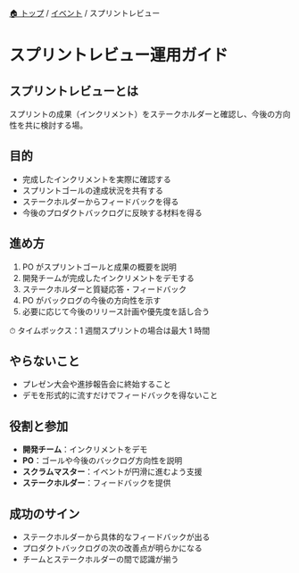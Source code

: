 [🏠 トップ](/README.md) / [イベント](/docs/events/README.md) / スプリントレビュー

# スプリントレビュー運用ガイド

## スプリントレビューとは

スプリントの成果（インクリメント）をステークホルダーと確認し、今後の方向性を共に検討する場。

## 目的

- 完成したインクリメントを実際に確認する
- スプリントゴールの達成状況を共有する
- ステークホルダーからフィードバックを得る
- 今後のプロダクトバックログに反映する材料を得る

## 進め方

1. PO がスプリントゴールと成果の概要を説明
2. 開発チームが完成したインクリメントをデモする
3. ステークホルダーと質疑応答・フィードバック
4. PO がバックログの今後の方向性を示す
5. 必要に応じて今後のリリース計画や優先度を話し合う

⏱ タイムボックス：1 週間スプリントの場合は最大 1 時間

## やらないこと

- プレゼン大会や進捗報告会に終始すること
- デモを形式的に流すだけでフィードバックを得ないこと

## 役割と参加

- **開発チーム**：インクリメントをデモ
- **PO**：ゴールや今後のバックログ方向性を説明
- **スクラムマスター**：イベントが円滑に進むよう支援
- **ステークホルダー**：フィードバックを提供

## 成功のサイン

- ステークホルダーから具体的なフィードバックが出る
- プロダクトバックログの次の改善点が明らかになる
- チームとステークホルダーの間で認識が揃う
